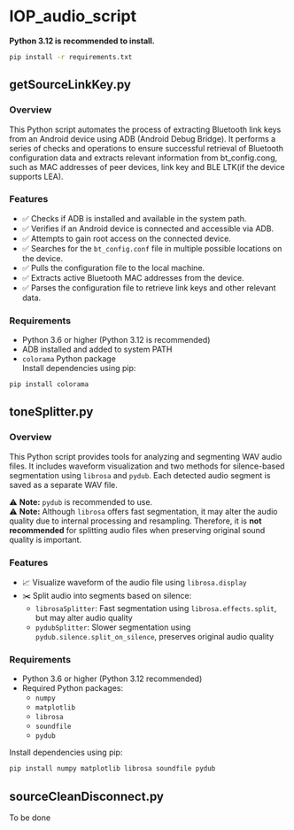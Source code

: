 # IOP_audio_script
**Python 3.12 is recommended to install.**  
```bash
pip install -r requirements.txt
```
## getSourceLinkKey.py
### Overview
This Python script automates the process of extracting Bluetooth link keys from an Android device using ADB (Android Debug Bridge). It performs a series of checks and operations to ensure successful retrieval of Bluetooth configuration data and extracts relevant information from bt_config.cong, such as MAC addresses of peer devices, link key and BLE LTK(if the device supports LEA).
### Features
- ✅ Checks if ADB is installed and available in the system path.
- ✅ Verifies if an Android device is connected and accessible via ADB.
- ✅ Attempts to gain root access on the connected device.
- ✅ Searches for the `bt_config.conf` file in multiple possible locations on the device.
- ✅ Pulls the configuration file to the local machine.
- ✅ Extracts active Bluetooth MAC addresses from the device.
- ✅ Parses the configuration file to retrieve link keys and other relevant data.
### Requirements
- Python 3.6 or higher (Python 3.12 is recommended)
- ADB installed and added to system PATH
- `colorama` Python package  
Install dependencies using pip:  
```bash
pip install colorama
```

## toneSplitter.py
### Overview
This Python script provides tools for analyzing and segmenting WAV audio files. It includes waveform visualization and two methods for silence-based segmentation using `librosa` and `pydub`. Each detected audio segment is saved as a separate WAV file.  

⚠️ **Note:** `pydub` is recommended to use.  
⚠️ **Note:** Although `librosa` offers fast segmentation, it may alter the audio quality due to internal processing and resampling. Therefore, it is **not recommended** for splitting audio files when preserving original sound quality is important.
### Features
- 📈 Visualize waveform of the audio file using `librosa.display`
- ✂️ Split audio into segments based on silence:
  - `librosaSplitter`: Fast segmentation using `librosa.effects.split`, but may alter audio quality
  - `pydubSplitter`: Slower segmentation using `pydub.silence.split_on_silence`, preserves original audio quality
### Requirements
- Python 3.6 or higher (Python 3.12 recommended)
- Required Python packages:
  - `numpy`
  - `matplotlib`
  - `librosa`
  - `soundfile`
  - `pydub`

Install dependencies using pip:  

```bash
pip install numpy matplotlib librosa soundfile pydub
```
## sourceCleanDisconnect.py
To be done
